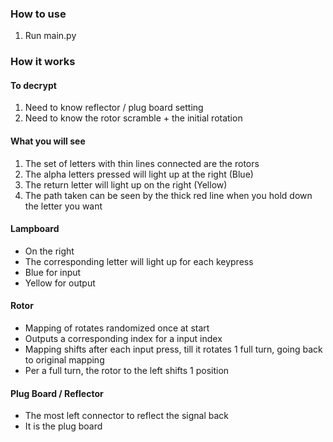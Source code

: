 ### How to use
1. Run main.py

### How it works
#### To decrypt
1. Need to know reflector / plug board setting
2. Need to know the rotor scramble + the initial rotation

#### What you will see
1. The set of letters with thin lines connected are the rotors
2. The alpha letters pressed will light up at the right (Blue)
3. The return letter will light up on the right (Yellow)
4. The path taken can be seen by the thick red line when you hold down the letter you want

#### Lampboard
- On the right
- The corresponding letter will light up for each keypress
- Blue for input
- Yellow for output

#### Rotor
- Mapping of rotates randomized once at start
- Outputs a corresponding index for a input index
- Mapping shifts after each input press, till it rotates 1 full turn, going back to original mapping
- Per a full turn, the rotor to the left shifts 1 position

#### Plug Board / Reflector
- The most left connector to reflect the signal back
- It is the plug board
